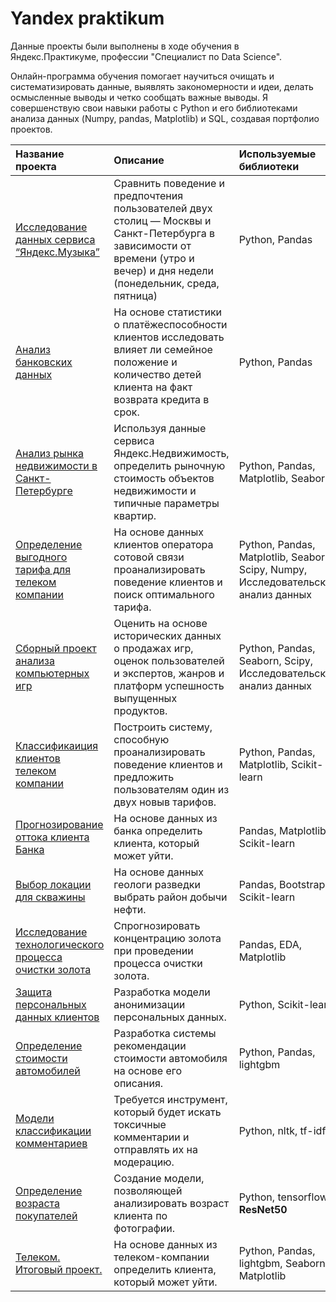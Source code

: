 # Yandex praktikum

Данные проекты были выполнены в ходе обучения в Яндекс.Практикуме, профессии "Специалист по Data Science".

Онлайн-программа обучения помогает научиться очищать и систематизировать данные, выявлять закономерности и идеи, делать осмысленные выводы и четко сообщать важные выводы. Я совершенствую свои навыки работы с Python и его библиотеками анализа данных (Numpy, pandas, Matplotlib) и SQL, создавая портфолио проектов.

| Название проекта | Описание | Используемые библиотеки|
|:-----|:----|:----------|
| [Исследование данных сервиса “Яндекс.Музыка”](https://github.com/ElenMarch/yandex-praktikum-projects/tree/main/music)| Сравнить поведение и предпочтения пользователей двух столиц — Москвы и Санкт-Петербурга в зависимости от времени (утро и вечер) и дня недели (понедельник, среда, пятница)| Python, Pandas |
| [Анализ банковских данных](https://github.com/ElenMarch/yandex-praktikum-projects/tree/main/bank_research) | На основе статистики о платёжеспособности клиентов исследовать влияет ли семейное положение и количество детей клиента на факт возврата кредита в срок. | Python, Pandas |
| [Анализ рынка недвижимости в Санкт-Петербурге](https://github.com/ElenMarch/yandex-praktikum-projects/tree/main/Spb_apartment) | Используя данные сервиса Яндекс.Недвижимость, определить рыночную стоимость объектов недвижимости и типичные параметры квартир. |Python, Pandas, Matplotlib, Seaborn|
| [Определение выгодного тарифа для телеком компании](https://github.com/ElenMarch/yandex-praktikum-projects/tree/main/users_tariff) | На основе данных клиентов оператора сотовой связи проанализировать поведение клиентов и поиск оптимального тарифа. | Python, Pandas, Matplotlib, Seaborn, Scipy, Numpy, Исследовательский анализ данных |
| [Сборный проект анализа компьютерных игр](https://github.com/ElenMarch/yandex-praktikum-projects/tree/main/games) | Оценить на основе исторических данных о продажах игр, оценок пользователей и экспертов, жанров и платформ успешность выпущенных продуктов. | Python, Pandas, Seaborn, Scipy, Исследовательский анализ данных |
| [Классификаиция клиентов телеком компании](https://github.com/ElenMarch/yandex-praktikum-projects/tree/main/new_tariff) | Построить систему, способную проанализировать поведение клиентов и предложить пользователям один из двух новыв тарифов.| Python, Pandas, Matplotlib, Scikit-learn|
| [Прогнозирование оттока клиента Банка](https://github.com/ElenMarch/yandex-praktikum-projects/tree/main/beta_bank) | На основе данных из банка определить клиента, который может уйти. | Pandas, Matplotlib, Scikit-learn |
| [Выбор локации для скважины](https://github.com/ElenMarch/yandex-praktikum-projects/tree/main/geo) | На основе данных геологи разведки выбрать район добычи нефти. | Pandas, Bootstrap, Scikit-learn |
| [Исследование технологического процесса очистки золота](https://github.com/ElenMarch/yandex-praktikum-projects/tree/main/gold) | Спрогнозировать концентрацию золота при проведении процесса очистки золота. | Pandas, EDA, Matplotlib |
| [Защита персональных данных клиентов](https://github.com/ElenMarch/yandex-praktikum-projects/tree/main/insurance) | Разработка модели анонимизации персональных данных. | Python, Scikit-learn |
| [Определение стоимости автомобилей](https://github.com/ElenMarch/yandex-praktikum-projects/tree/main/cars) | Разработка системы рекомендации стоимости автомобиля на основе его описания.| Python, Pandas, lightgbm |
| [Модели классификации комментариев](https://github.com/ElenMarch/yandex-praktikum-projects/tree/main/vikishop) | Требуется инструмент, который будет искать токсичные комментарии и отправлять их на модерацию. | Python, nltk, tf-idf |
|[Определение возраста покупателей](https://github.com/ElenMarch/yandex-praktikum-projects/tree/main/vision) | Создание модели, позволяющей анализировать возраст клиента по фотографии. | Python, tensorflow, **ResNet50**|
| [Телеком. Итоговый проект.](https://github.com/ElenMarch/yandex-praktikum-projects/tree/main/telecom) | На основе данных из телеком-компании определить клиента, который может уйти. | Python, Pandas, lightgbm, Seaborn, Matplotlib |
